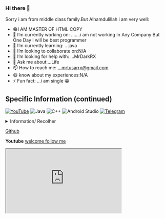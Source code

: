### Hi there 👋



Sorry i am from middle class family.But Alhamdulillah i am very well:

- 😁I AM MASTER OF HTML COPY
- 🔭 I’m currently working on: .......i am not working In Any Company But One Day I will be best programmer 
- 🌱 I’m currently learning: ...java
- 👯 I’m looking to collaborate on:N/A
- 🤔 I’m looking for help with: ...MrDarkRX
- 💬 Ask me about:...Life
- 📫 How to reach me: ...mrtusarrx@gmail.com
- 😄 know about my  experiences:N/A
- ⚡ Fun fact: ...i am single 😁
## Specific Information (continued)

[![YouTube](https://img.shields.io/badge/YouTube-%23FF0000.svg?style=for-the-badge&logo=YouTube&logoColor=white)](https://youtube.com/@mrtusarrx1?si=4-zPCZzHe-H4nkq5)
![Java](https://img.shields.io/badge/java-%23ED8B00.svg?style=for-the-badge&logo=java&logoColor=white)
![C++](https://img.shields.io/badge/c++-%2300599C.svg?style=for-the-badge&logo=c%2B%2B&logoColor=white)
![Android Studio](https://img.shields.io/badge/Android%20Studio-3DDC84.svg?style=for-the-badge&logo=android-studio&logoColor=white)
[![Telegram](https://img.shields.io/badge/Telegram-2CA5E0?style=for-the-badge&logo=telegram&logoColor=white)](https://t.me/CxQoGvKsJMM4YzVl)

<details markdown='1'><summary>Information/ Recolher</summary>
- toast("Hi I am MrTusarRX")
</details>

[Github](https://github.com/MrTusarRX)


**Youtube** [welcome follow me](https://youtube.com/@mrtusarrx1)
<iframe width='360' height='200' src='https://youtube.com/@mrtusarrx1?si=4-zPCZzHe-H4nkq5'> </iframe>
